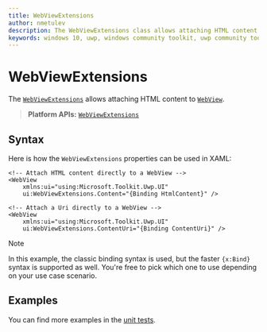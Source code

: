 ```yaml
---
title: WebViewExtensions
author: nmetulev
description: The WebViewExtensions class allows attaching HTML content to a WebView control through XAML directly or through a binding
keywords: windows 10, uwp, windows community toolkit, uwp community toolkit, uwp toolkit, WebViewExtensions, webview, extensions
---
```


# WebViewExtensions

The [`WebViewExtensions`](https://docs.microsoft.com/dotnet/api/microsoft.toolkit.uwp.ui.webviewextensions?view=win-comm-toolkit-dotnet-stable) allows attaching HTML content to [`WebView`](https://docs.microsoft.com/uwp/api/windows.ui.xaml.controls.webview).

> **Platform APIs:** [`WebViewExtensions`](https://docs.microsoft.com/dotnet/api/microsoft.toolkit.uwp.ui.webviewextensions?view=win-comm-toolkit-dotnet-stable)

## Syntax

Here is how the `WebViewExtensions` properties can be used in XAML:

```xaml
<!-- Attach HTML content directly to a WebView -->
<WebView
    xmlns:ui="using:Microsoft.Toolkit.Uwp.UI"   
    ui:WebViewExtensions.Content="{Binding HtmlContent}" />

<!-- Attach a Uri directly to a WebView -->
<WebView
    xmlns:ui="using:Microsoft.Toolkit.Uwp.UI"
    ui:WebViewExtensions.ContentUri="{Binding ContentUri}" />
```

> [!NOTE]
> In this example, the classic binding syntax is used, but the faster `{x:Bind}` syntax is supported as well. You're free to pick which one to use depending on your use case scenario.

## Examples

You can find more examples in the [unit tests](https://github.com/windows-toolkit/WindowsCommunityToolkit/tree/master/UnitTests).
